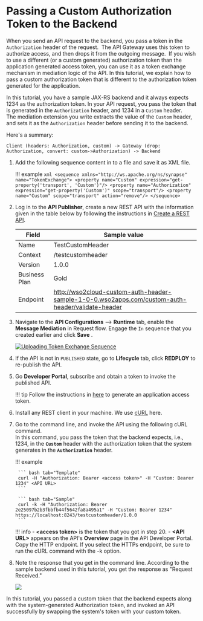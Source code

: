# Passing a Custom Authorization Token to the Backend

When you send an API request to the backend, you pass a token in the `Authorization` header of the request. 
The API Gateway uses this token to authorize access, and then drops it from the outgoing message.  If you wish to use a 
different (or a custom generated) authorization token than the application generated access token, you can use it as a 
token exchange mechanism in mediation logic of the API. In this tutorial, we explain how to pass a custom authorization 
token that is different to the authorization token generated for the application.

In this tutorial, you have a sample JAX-RS backend and it always expects 1234 as the authorization token. In your API 
request, you pass the token that is generated in the `Authorization` header, and 1234 in a `Custom` header. 
The mediation extension you write extracts the value of the `Custom` header, and sets it as the `Authorization` header 
before sending it to the backend.

Here's a summary:

`Client (headers: Authorization, custom) -> Gateway (drop: Authorization, convert: custom->Authorization) -> Backend                     `

1.  Add the following sequence content in to a file and save it as XML file.

    !!! example
        ```xml
        <sequence xmlns="http://ws.apache.org/ns/synapse" name="TokenExchange">
            <property name="Custom" expression="get-property('transport', 'Custom')"/>
            <property name="Authorization" expression="get-property('Custom')" scope="transport"/>
            <property name="Custom" scope="transport" action="remove"/>
        </sequence>
        ```

2.  Log in to the **API Publisher**, create a new REST API with the information given in the table below by following the instructions in [Create a REST API]({{base_path}}/design/create-api/create-rest-api/create-a-rest-api/).

    | Field         | Sample value         |
    |---------------|----------------------|
    | Name          | TestCustomHeader     |
    | Context       | /testcustomheader    |
    | Version       | 1.0.0                |
    | Business Plan | Gold                 |
    | Endpoint      | http://wso2cloud-custom-auth-header-sample-1-0-0.wso2apps.com/custom-auth-header/validate-header |

3.  Navigate to the **API Configurations** --> **Runtime** tab, enable the **Message Mediation** in Request flow. Engage the `In` 
sequence that you created earlier and click **Save** .

    [![Uploading Token Exchange Sequence ]({{base_path}}/assets/img/learn/api-gateway/message-mediation/token-exchange-seq-upload.png)]({{base_path}}/assets/img/learn/api-gateway/message-mediation/token-exchange-seq-upload.png)
      
4. If the API is not in `PUBLISHED` state, go to **Lifecycle** tab, click **REDPLOY** to re-publish the API. 

5. Go **Developer Portal**, subscribe and obtain a token to invoke the published API. 

    !!! tip
        Follow the instructions in [here]({{base_path}}/consume/manage-application/generate-keys/generate-api-keys/#generate-application-keys) to generate an application access token.  

6. Install any REST client in your machine. We use [cURL](http://curl.haxx.se/download.html) here.

7. Go to the command line, and invoke the API using the following cURL command.   
In this command, you pass the token that 
the backend expects, i.e., 1234, in the **`Custom`** header with the authorization token that the system generates in 
the **`Authorization`** header.

    !!! example

        ``` bash tab="Template"
        curl -H "Authorization: Bearer <access token>" -H "Custom: Bearer 1234" <API URL>
        ```

        ``` bash tab="Sample"
        curl -k -H "Authorization: Bearer 2e25097b2b3fbbfb44f5642fa8a495a1" -H "Custom: Bearer 1234" https://localhost:8243/testcustomheader/1.0.0
        ```

    !!! info
        -   **<access token&gt;** is the token that you got in step 20.
        -   **<API URL&gt;** appears on the API's **Overview** page in the API Developer Portal. Copy the HTTP endpoint. 
            If you select the HTTPs endpoint, be sure to run the cURL command with the -k option.

24. Note the response that you get in the command line. According to the sample backend used in this tutorial, 
you get the response as "Request Received."  

    [![]({{base_path}}/assets/img/learn/api-gateway/message-mediation/custom-header-response.png)]({{base_path}}/assets/img/learn/api-gateway/message-mediation/custom-header-response.png)

In this tutorial, you passed a custom token that the backend expects along with the system-generated Authorization token, and invoked an API successfully by swapping the system's token with your custom token.
